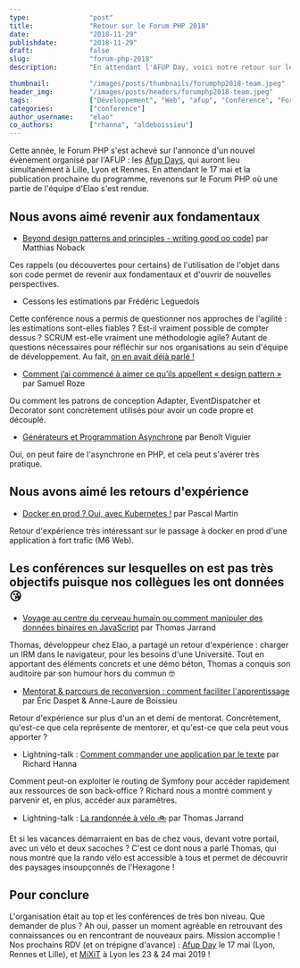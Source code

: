```yaml
---
type:               "post"
title:              "Retour sur le Forum PHP 2018"
date:               "2018-11-29"
publishdate:        "2018-11-29"
draft:              false
slug:               "forum-php-2018"
description:        "En attendant l'AFUP Day, voici notre retour sur le Forum PHP 2018."

thumbnail:          "/images/posts/thumbnails/forumphp2018-team.jpeg"
header_img:         "/images/posts/headers/forumphp2018-team.jpeg"
tags:               ["Développement", "Web", "afup", "Conférence", "ForumPHP"]
categories:         ["conference"]
author_username:    "elao"
co_authors:         ["rhanna", "aldeboissieu"]
---
```


Cette année, le Forum PHP s'est achevé sur l'annonce d'un nouvel évènement organisé par l'AFUP : les [Afup Days](https://event.afup.org/), qui auront lieu simultanément à Lille, Lyon et Rennes.
En attendant le 17 mai et la publication prochaine du programme, revenons sur le Forum PHP où une partie de l'équipe d'Elao s'est rendue.

## Nous avons aimé revenir aux fondamentaux
- <a href="https://www.youtube.com/watch?v=v3IPU3F_0JIY" target="_blank">Beyond design patterns and principles - writing good oo code]</a> par Matthias Noback


Ces rappels (ou découvertes pour certains) de l'utilisation de l'objet dans son code permet de revenir aux fondamentaux et d'ouvrir de nouvelles perspectives. 

- Cessons les estimations par Frédéric Leguedois
  
Cette conférence nous a permis de questionner nos approches de l'agilité : les estimations sont-elles fiables ? Est-il vraiment possible de compter dessus ? 
SCRUM est-elle vraiment une méthodologie agile? Autant de questions nécessaires pour réfléchir sur nos organisations au sein d'équipe de développement. 
Au fait, [on en avait déjà parlé !](https://blog.elao.com/fr/elao/mixit-2018/#cessons-les-estimations)

- <a href="https://www.youtube.com/watch?v=aXq05_mdCqE" target="_blank">Comment j’ai commencé à aimer ce qu’ils appellent « design pattern »</a> par Samuel Roze

Ou comment les patrons de conception Adapter, EventDispatcher et Decorator sont concrètement utilisés pour avoir un code propre et découplé.

- <a href="https://www.youtube.com/watch?v=7TvIIt4c8uY" target="_blank">Générateurs et Programmation Asynchrone</a> par Benoît Viguier

Oui, on peut faire de l'asynchrone en PHP, et cela peut s'avérer très pratique.

## Nous avons aimé les retours d'expérience

- <a href="https://www.youtube.com/watch?v=Cq1sR005B2E" target="_blank">Docker en prod ? Oui, avec Kubernetes !</a> par Pascal Martin

Retour d'expérience très intéressant sur le passage à docker en prod d'une application à fort trafic (M6 Web).

## Les conférences sur lesquelles on est pas très objectifs puisque nos collègues les ont données 😘
- [Voyage au centre du cerveau humain ou comment manipuler des données binaires en JavaScript](https://www.youtube.com/watch?v=LuCXFhaRXcw) par Thomas Jarrand

Thomas, développeur chez Elao, a partagé un retour d'expérience : charger un IRM dans le navigateur, pour les besoins d'une Université. 
Tout en apportant des éléments concrets et une démo béton, Thomas a conquis son auditoire par son humour hors du commun 🤓

- [Mentorat & parcours de reconversion : comment faciliter l'apprentissage](https://www.youtube.com/watch?v=gW_TJ7kAu78) par Éric Daspet & Anne-Laure de Boissieu

Retour d'expérience sur plus d'un an et demi de mentorat. Concrètement, qu'est-ce que cela représente de mentorer, et qu'est-ce que cela peut vous apporter ?

- Lightning-talk : [Comment commander une application par le texte](https://www.youtube.com/watch?v=9tnkySxEoKA&feature=youtu.be&t=366) par Richard Hanna

Comment peut-on exploiter le routing de Symfony pour accéder rapidement aux ressources de son back-office ? 
Richard nous a montré comment y parvenir et, en plus, accéder aux paramètres. 

- Lightning-talk : [La randonnée à vélo 🚲](https://youtu.be/9tnkySxEoKA?t=701) par Thomas Jarrand 

Et si les vacances démarraient en bas de chez vous, devant votre portail, avec un vélo et deux sacoches ? 
C'est ce dont nous a parlé Thomas, qui nous montré que la rando vélo est accessible à tous et permet de découvrir des paysages insoupçonnés de l'Hexagone !

## Pour conclure

L'organisation était au top et les conférences de très bon niveau. Que demander de plus ? Ah oui, passer un moment agréable en retrouvant des connaissances ou en rencontrant de nouveaux pairs. Mission accomplie !
Nos prochains RDV (et on trépigne d'avance) : <a href="https://event.afup.org/" target="_blank">Afup Day</a> le 17 mai (Lyon, Rennes et Lille), et <a href="https://mixitconf.org/" target="_blank">MiXiT</a> à Lyon les 23 & 24 mai 2019 !
